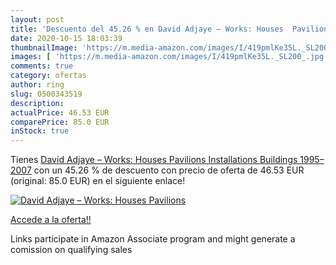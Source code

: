 ```yaml
---
layout: post
title: 'Descuento del 45.26 % en David Adjaye – Works: Houses  Pavilions '
date: 2020-10-15 18:03:39
thumbnailImage: 'https://m.media-amazon.com/images/I/419pmlKe35L._SL200_.jpg'
images: [ 'https://m.media-amazon.com/images/I/419pmlKe35L._SL200_.jpg' ]
comments: true
category: ofertas
author: ring
slug: 0500343519
description:
actualPrice: 46.53 EUR
comparePrice: 85.0 EUR
inStock: true
---
```


Tienes [David Adjaye – Works: Houses  Pavilions  Installations  Buildings  1995–2007](https://www.amazon.es/dp/0500343519/?tag=tolees-21) con un 45.26 % de descuento con precio de oferta de 46.53 EUR (original: 85.0 EUR) en el siguiente enlace!

[![David Adjaye – Works: Houses  Pavilions ](https://m.media-amazon.com/images/I/419pmlKe35L._SL200_.jpg)](https://www.amazon.es/dp/0500343519/?tag=tolees-21)

[Accede a la oferta!!](https://www.amazon.es/dp/0500343519/?tag=tolees-21)

Links participate in Amazon Associate program and might generate a comission on qualifying sales



